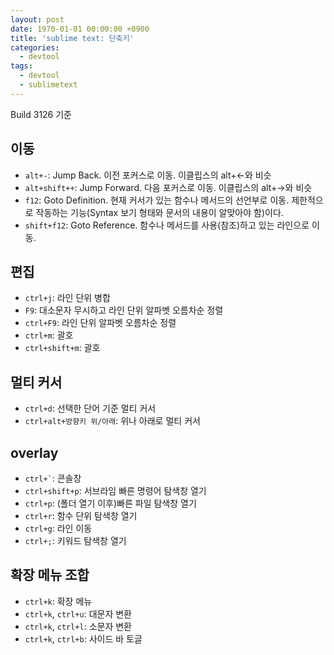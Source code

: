```yaml
---
layout: post
date: 1970-01-01 00:00:00 +0900
title: 'sublime text: 단축키'
categories:
  - devtool
tags:
  - devtool
  - sublimetext
---
```


Build 3126 기준

## 이동

- `alt+-`: Jump Back. 이전 포커스로 이동. 이클립스의 alt+←와 비슷
- `alt+shift++`: Jump Forward. 다음 포커스로 이동. 이클립스의 alt+→와 비슷
- `f12`: Goto Definition. 현재 커서가 있는 함수나 메서드의 선언부로 이동. 제한적으로 작동하는 기능(Syntax 보기 형태와 문서의 내용이 알맞아야 함)이다.
- `shift+f12`: Goto Reference. 함수나 메서드를 사용(참조)하고 있는 라인으로 이동.

## 편집

- `ctrl+j`: 라인 단위 병합
- `F9`: 대소문자 무시하고 라인 단위 알파벳 오름차순 정렬
- `ctrl+F9`: 라인 단위 알파벳 오름차순 정렬
- `ctrl+m`: 괄호
- `ctrl+shift+m`: 괄호

## 멀티 커서

- `ctrl+d`: 선택한 단어 기준 멀티 커서
- `ctrl+alt+방향키 위/아래`: 위나 아래로 멀티 커서

## overlay

- `` ctrl+` ``: 콘솔창
- `ctrl+shift+p`: 서브라임 빠른 명령어 탐색창 열기
- `ctrl+p`: (폴더 열기 이후)빠른 파일 탐색창 열기
- `ctrl+r`: 함수 단위 탐색창 열기
- `ctrl+g`: 라인 이동
- `ctrl+;`: 키워드 탐색창 열기

## 확장 메뉴 조합

- `ctrl+k`: 확장 메뉴
- `ctrl+k`, `ctrl+u`: 대문자 변환
- `ctrl+k`, `ctrl+l`: 소문자 변환
- `ctrl+k`, `ctrl+b`: 사이드 바 토글
